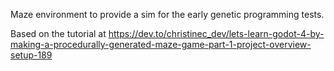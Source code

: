 Maze environment to provide a sim for the early genetic programming tests.

Based on the tutorial at https://dev.to/christinec_dev/lets-learn-godot-4-by-making-a-procedurally-generated-maze-game-part-1-project-overview-setup-189

